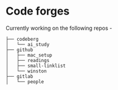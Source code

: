 # Code forges

Currently working on the following repos -

```text
├── codeberg
│   └── ai_study
├── github
│   ├── mac_setup
│   ├── readings
│   ├── small-linklist
│   └── winston
├── gitlab
│   └── people
```
